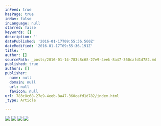 ```yaml
---
inFeed: true
hasPage: true
inNav: false
inLanguage: null
starred: false
keywords: []
description: ''
datePublished: '2016-01-17T09:55:36.560Z'
dateModified: '2016-01-17T09:55:36.191Z'
title: ''
author: []
sourcePath: _posts/2016-01-14-783c8c68-27e9-4eeb-8a47-360cafd1d782.md
published: true
authors: []
publisher:
  name: null
  domain: null
  url: null
  favicon: null
url: 783c8c68-27e9-4eeb-8a47-360cafd1d782/index.html
_type: Article

---
```

![](https://the-grid-user-content.s3-us-west-2.amazonaws.com/f1df2bb8-2130-4b06-b9fc-6f7ddc40a42d.jpg)
![](https://the-grid-user-content.s3-us-west-2.amazonaws.com/7d54f5f4-4179-442a-9443-649e0b6d2963.jpg)
![](https://the-grid-user-content.s3-us-west-2.amazonaws.com/08f3a8d6-5ea9-44db-862c-515c8476ef99.jpg)
![](https://the-grid-user-content.s3-us-west-2.amazonaws.com/704228f7-22b5-47e0-9044-936e04ba264e.jpg)